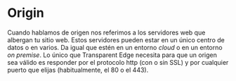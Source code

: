 # Origin

Cuando hablamos de origen nos referimos a los servidores web que albergan tu sitio web. Estos servidores pueden estar en un único centro de datos o en varios. Da igual que estén en un entorno _cloud_ o en un entorno _on premise_. Lo único que Transparent Edge necesita para que un origen sea válido es responder por el protocolo http (con o sin SSL) y por cualquier puerto que elijas (habitualmente, el 80 o el 443).
